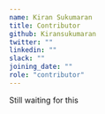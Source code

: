 ```yaml
---
name: Kiran Sukumaran
title: Contributor
github: Kiransukumaran
twitter: ""
linkedin: ""
slack: ""
joining_date: ""
role: "contributor"
---
```


Still waiting for this
